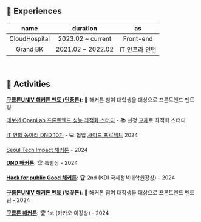 ## 🚧 Experiences

|name|duration|as|
|:-:|:-:|:-:|
|CloudHospital|2023.02 ~ current|Front-end|
|Grand BK|2021.02 ~ 2022.02|IT 인프라 인턴|

<br/>

## 👟 Activities

[**구름톤UNIV 해커톤 멘토 (단풍톤)**](https://9oormthon.university/project): 🔎 해커톤 참여 대학생을 대상으로 프론트엔드 멘토링

[데보션 OpenLab 프론트엔드 성능 최적화 스터디](https://froggy1014.github.io/blog/2024/12/6/devocean-study) - 📚 선정 [교재](https://product.kyobobook.co.kr/detail/S000200178292)로 최적화 스터디

[IT 연합 동아리 DND 10기](https://dnd.ac/) -  💻 협업 [사이드 프로젝트](https://github.com/dnd-side-project/dnd-11th-5-frontend) 2024

[Seoul Tech Impact 해커톤](https://devpost.com/software/mayo-my-art-your-object) - 2024

[**DND 해커톤**](https://festa.io/events/4978): 🏆 특별상 - 2024

[**Hack for public Good 해커톤**](https://event-us.kr/aiinnovation/event/80730): 🏆 2nd (KDI 국제정책대학원장상) - 2024

[**구름톤UNIV 해커톤 멘토 (벚꽃톤)**](https://9oormthon.university/project): 🔎 해커톤 참여 대학생을 대상으로 프론트엔드 멘토링 - 2024

[**구름톤 해커톤**](https://9oormthon.goorm.io/b347a02d-8084-435f-9c16-22d0067e8ab5): 🏆 1st (카카오 이장상) - 2024
